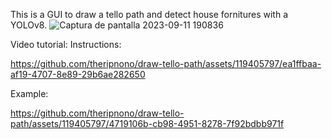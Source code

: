 This is a GUI to draw a tello path and detect house fornitures with a YOLOv8.
![Captura de pantalla 2023-09-11 190836](https://github.com/theripnono/draw-tello-path/assets/119405797/bcf8cc16-5d48-4a28-b1d6-802b6336b767)



Video tutorial:
Instructions:


https://github.com/theripnono/draw-tello-path/assets/119405797/ea1ffbaa-af19-4707-8e89-29b6ae282650



Example:



https://github.com/theripnono/draw-tello-path/assets/119405797/4719106b-cb98-4951-8278-7f92bdbb971f
